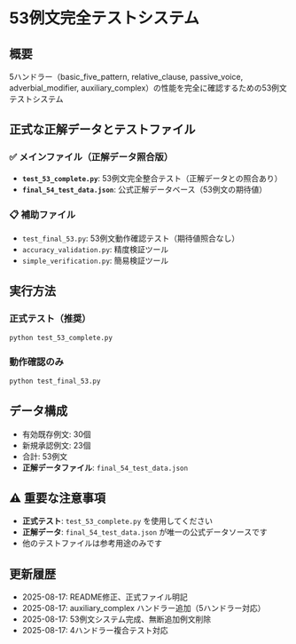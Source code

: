 # 53例文完全テストシステム

## 概要
5ハンドラー（basic_five_pattern, relative_clause, passive_voice, adverbial_modifier, auxiliary_complex）の性能を完全に確認するための53例文テストシステム

## **正式な正解データとテストファイル**
### ✅ **メインファイル（正解データ照合版）**
- **`test_53_complete.py`**: 53例文完全整合テスト（正解データとの照合あり）
- **`final_54_test_data.json`**: 公式正解データベース（53例文の期待値）

### 📋 **補助ファイル**
- `test_final_53.py`: 53例文動作確認テスト（期待値照合なし）
- `accuracy_validation.py`: 精度検証ツール
- `simple_verification.py`: 簡易検証ツール

## 実行方法
### **正式テスト（推奨）**
```bash
python test_53_complete.py
```

### **動作確認のみ**
```bash
python test_final_53.py
```

## データ構成
- 有効既存例文: 30個
- 新規承認例文: 23個  
- 合計: 53例文
- **正解データファイル**: `final_54_test_data.json`

## ⚠️ **重要な注意事項**
- **正式テスト**: `test_53_complete.py` を使用してください
- **正解データ**: `final_54_test_data.json` が唯一の公式データソースです
- 他のテストファイルは参考用途のみです

## 更新履歴
- 2025-08-17: README修正、正式ファイル明記
- 2025-08-17: auxiliary_complex ハンドラー追加（5ハンドラー対応）
- 2025-08-17: 53例文システム完成、無断追加例文削除
- 2025-08-17: 4ハンドラー複合テスト対応
